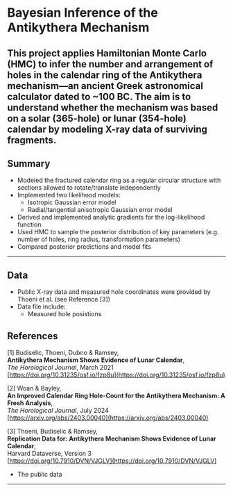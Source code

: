 # Bayesian Inference of the Antikythera Mechanism

This project applies Hamiltonian Monte Carlo (HMC) to infer the number and arrangement of holes in the calendar ring of the Antikythera mechanism—an ancient Greek astronomical calculator dated to ~100 BC. The aim is to understand whether the mechanism was based on a **solar (365-hole)** or **lunar (354-hole)** calendar by modeling X-ray data of surviving fragments.
---

## Summary

- Modeled the fractured calendar ring as a regular circular structure with sections allowed to rotate/translate independently
- Implemented two likelihood models:
  - Isotropic Gaussian error model
  - Radial/tangential anisotropic Gaussian error model
- Derived and implemented analytic gradients for the log-likelihood function
- Used HMC to sample the posterior distribution of key parameters (e.g. number of holes, ring radius, transformation parameters)
- Compared posterior predictions and model fits
---

## Data

- Public X-ray data and measured hole coordinates were provided by Thoeni et al. (see Reference [3])
- Data file include:
    - Measured hole posistions

## References

[1] Budiselic, Thoeni, Dubno & Ramsey,  
**Antikythera Mechanism Shows Evidence of Lunar Calendar**,  
*The Horological Journal*, March 2021  
[https://doi.org/10.31235/osf.io/fzp8u](https://doi.org/10.31235/osf.io/fzp8u)

[2] Woan & Bayley,  
**An Improved Calendar Ring Hole-Count for the Antikythera Mechanism: A Fresh Analysis**,  
*The Horological Journal*, July 2024  
[https://arxiv.org/abs/2403.00040](https://arxiv.org/abs/2403.00040)

[3] Thoeni, Budiselic & Ramsey,  
**Replication Data for: Antikythera Mechanism Shows Evidence of Lunar Calendar**,  
Harvard Dataverse, Version 3  
[https://doi.org/10.7910/DVN/VJGLV](https://doi.org/10.7910/DVN/VJGLV)

  - The public data
---
